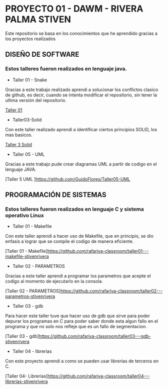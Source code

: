 # PROYECTO 01 - DAWM - RIVERA PALMA STIVEN

Este repositorio se basa en los conocimientos que he aprendido gracias a los proyectos realizados
##
## DISEÑO DE SOFTWARE

### Estos talleres fueron realizados en lenguaje java.
- Taller 01 - Snake

Gracias a este trabajo realizado aprendi a solucionar los conflictos clasico de github, es decir, cuando se intenta modificar el repositorio, sin tener la ultima versión del repositorio.

[Taller 01 ](https://github.com/JuanDemera/Taller01-Snake)

- Taller03-Solid

Con este taller realizado aprendi a identificar ciertos principios SOLID, los mas basicos.

[Taller 3 Solid](https://github.com/MisaelBohorquez27/Taller03-Solid)

- Taller 05 -  UML

Gracias a este trabajo pude crear diagramas UML a partir de codigo en el lenguaje JAVA.

[Taller 5 UML ]https://github.com/GuidoFlores/Taller05-UML
##
## PROGRAMACIÓN DE SISTEMAS

### Estos talleres fueron realizados en lenguaje C y sistema operativo Linux

- Taller 01 - Makefile

Con este taller aprendi a hacer uso de Makefile, que en principio, se dio enfasis a lograr que se compile el codigo de manera eficiente.

[Taller 01 - Makefile]https://github.com/rafariva-classroom/taller01---makefile-stivenrivera

- Taller 02 - PARAMETROS

Gracias a este taller aprendi a programar los parametros que acepte el codigo al momento de ejecutarlo en la consola.

[Taller 02 - PARAMETROS]https://github.com/rafariva-classroom/taller02---parametros-stivenrivera

- Taller 03 - gdb

Para hacer este taller tuve que hacer uso de gdb que sirve para poder depurar los programas en C para poder saber donde esta algun fallo en el programa y que no solo nos refleje que es un fallo de segmentacion.

[Taller 03 - gdb]https://github.com/rafariva-classroom/taller03---gdb-stivenrivera

- Taller 04 - librerias 

Con este proyecto aprendi a como se pueden usar librerias de terceros en C.

[Taller 04- Librerias]https://github.com/rafariva-classroom/taller04---librerias-stivenrivera
















